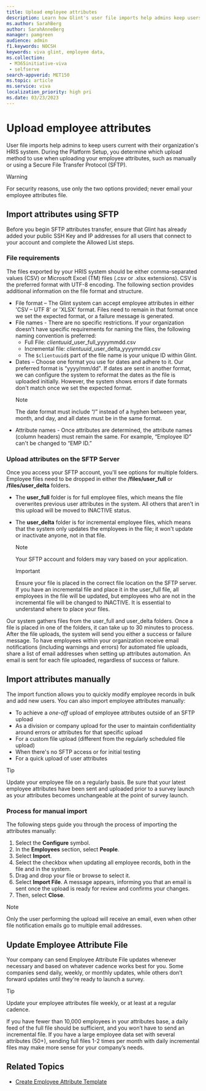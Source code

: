 ```yaml
---
title: Upload employee attributes
description: Learn how Glint's user file imports help admins keep users up-to-date with their organization's HRIS system.
ms.author: SarahBerg
author: SarahAnneBerg
manager: pamgreen
audience: admin
f1.keywords: NOCSH
keywords: viva glint, employee data,
ms.collection: 
 - M365initiative-viva
 - selfserve
search-appverid: MET150
ms.topic: article
ms.service: viva
localization_priority: high pri
ms.date: 03/23/2023
---
```


# Upload employee attributes

User file imports help admins to keep users current with their organization's HRIS system. During the Platform Setup, you determine which upload method to use when uploading your employee attributes, such as manually or using a Secure File Transfer Protocol (SFTP).

>[!WARNING]
> For security reasons, use only the two options provided; never email your employee attributes file.

## Import attributes using SFTP

Before you begin SFTP attributes transfer, ensure that Glint has already added your public SSH Key and IP addresses for all users that connect to your account and complete the Allowed List steps.

### File requirements

The files exported by your HRIS system should be either comma-separated values (CSV) or Microsoft Excel (TM) files (.csv or .xlsx extensions). CSV is the preferred format with UTF-8 encoding. The following section provides additional information on the file format and structure.

- File format – The Glint system can accept employee attributes in either 'CSV – UTF 8' or 'XLSX' format. Files need to remain in that format once we set the expected format, or a failure message is generated.
- File names - There are no specific restrictions. If your organization doesn’t have specific requirements for naming the files, the following naming convention is preferred:
  - Full File: $clientuuid$_user_full_yyyymmdd.csv
  - Incremental file: $clientuuid$_user_delta_yyyymmdd.csv
  - The `$clientuuid$` part of the file name is your unique ID within Glint.
- Dates – Choose one format you use for dates and adhere to it. Our preferred format is “yyyy/mm/dd". If dates are sent in another format, we can configure the system to reformat the dates as the file is uploaded initially. However, the system shows errors if date formats don't match once we set the expected format.
    > [!NOTE]
    > The date format must include “/” instead of a hyphen between year, month, and day, and all dates must be in the same format.
- Attribute names - Once attributes are determined, the attribute names (column headers) must remain the same. For example, “Employee ID” can't be changed to “EMP ID.”

### Upload attributes on the SFTP Server

Once you access your SFTP account, you'll see options for multiple folders. Employee files need to be dropped in either the **/files/user_full** or **/files/user_delta** folders. 

- The **user_full** folder is for full employee files, which means the file overwrites previous user attributes in the system. All others that aren't in this upload will be moved to INACTIVE status.
- The **user_delta** folder is for incremental employee files, which means that the system only updates the employees in the file; it won't update or inactivate anyone, not in that file.

   > [!NOTE]
   > Your SFTP account and folders may vary based on your application.

   > [!IMPORTANT]
   > Ensure your file is placed in the correct file location on the SFTP server. If you have an incremental file and place it in the user_full file, all employees in the file will be updated, but employees who are not in the incremental file will be changed to INACTIVE. It is essential to understand where to place your files.

Our system gathers files from the user_full and user_delta folders. Once a file is placed in one of the folders, it can take up to 30 minutes to process. After the file uploads, the system will send you either a success or failure message. To have employees within your organization receive email notifications (including warnings and errors) for automated file uploads, share a list of email addresses when setting up attributes automation. An email is sent for each file uploaded, regardless of success or failure.

## Import attributes manually

The import function allows you to quickly modify employee records in bulk and add new users. You can also import employee attributes manually: 

- To achieve a *one-off* upload of employee attributes outside of an SFTP upload 
- As a division or company upload for the user to maintain confidentiality around errors or attributes for that specific upload
- For a custom file upload (different from the regularly scheduled file upload)
- When there's no SFTP access or for initial testing
- For a quick upload of user attributes

> [!TIP]
> Update your employee file on a regularly basis. Be sure that your latest employee attributes have been sent and uploaded prior to a survey launch as your attributes becomes unchangeable at the point of survey launch.

### Process for manual import

The following steps guide you through the process of importing the attributes manually: 

1. Select the **Configure** symbol. 
2. In the **Employees** section, select **People**.
3. Select **Import**.
4. Select the checkbox when updating all employee records, both in the file and in the system. 
5. Drag and drop your file or browse to select it. 
6. Select **Import File**. A message appears, informing you that an email is sent once the upload is ready for review and confirms your changes.
7. Then, select **Close**. 

> [!NOTE]
> Only the user performing the upload will receive an email, even when other file notification emails go to multiple email addresses.

## Update Employee Attribute File

Your company can send Employee Attribute File updates whenever necessary and based on whatever cadence works best for you. Some companies send daily, weekly, or monthly updates, while others don’t forward updates until they're ready to launch a survey. 

> [!TIP]
> Update your employee attributes file weekly, or at least at a regular cadence. 
>
> If you have fewer than 10,000 employees in your attributes base, a daily feed of the full file should be sufficient, and you won’t have to send an incremental file. If you have a large employee data set with several attributes (50+), sending full files 1-2 times per month with daily incremental files may make more sense for your company’s needs.

## Related Topics

- [Create Employee Attribute Template](create-employee-attribute-template.md)
